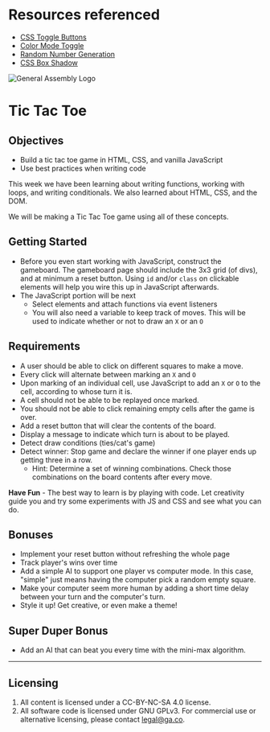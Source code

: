 # Resources referenced

- [CSS Toggle Buttons](https://www.youtube.com/watch?v=N8BZvfRD_eU)
- [Color Mode Toggle](https://www.youtube.com/watch?v=RiWxhm5ZdFM)
- [Random Number Generation](https://www.codecademy.com/forum_questions/50c386a4a122749bc1006ca6)
- [CSS Box Shadow](https://css-tricks.com/snippets/css/css-box-shadow/)

![General Assembly Logo](http://i.imgur.com/ke8USTq.png)

# Tic Tac Toe

## Objectives

- Build a tic tac toe game in HTML, CSS, and vanilla JavaScript
- Use best practices when writing code

This week we have been learning about writing functions, working with loops, and writing conditionals. We also learned about HTML, CSS, and the DOM.

We will be making a Tic Tac Toe game using all of these concepts.

## Getting Started

- Before you even start working with JavaScript, construct the gameboard. The gameboard page should include the 3x3 grid (of divs), and at minimum a reset button. Using `id` and/or `class` on clickable elements will help you wire this up in JavaScript afterwards.
- The JavaScript portion will be next
  - Select elements and attach functions via event listeners
  - You will also need a variable to keep track of moves. This will be used to indicate whether or not to draw an `X` or an `O`

## Requirements

- A user should be able to click on different squares to make a move.
- Every click will alternate between marking an `X` and `O`
- Upon marking of an individual cell, use JavaScript to add an `X` or `O` to the cell, according to whose turn it is.
- A cell should not be able to be replayed once marked.
- You should not be able to click remaining empty cells after the game is over.
- Add a reset button that will clear the contents of the board.
- Display a message to indicate which turn is about to be played.
- Detect draw conditions (ties/cat's game)
- Detect winner: Stop game and declare the winner if one player ends up getting three in a row.
  - Hint: Determine a set of winning combinations. Check those combinations on the board contents after every move.

**Have Fun** - The best way to learn is by playing with code. Let creativity guide you and try some experiments with JS and CSS and see what you can do.

## Bonuses

- Implement your reset button without refreshing the whole page
- Track player's wins over time
- Add a simple AI to support one player vs computer mode. In this case, "simple" just means having the computer pick a random empty square.
- Make your computer seem more human by adding a short time delay between your turn and the computer's turn.
- Style it up! Get creative, or even make a theme!

## Super Duper Bonus

- Add an AI that can beat you every time with the mini-max algorithm.

---

## Licensing

1. All content is licensed under a CC-BY-NC-SA 4.0 license.
2. All software code is licensed under GNU GPLv3. For commercial use or alternative licensing, please contact legal@ga.co.
